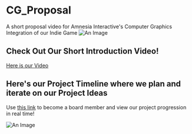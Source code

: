 # CG_Proposal
A short proposal video for Amnesia Interactive's Computer Graphics Integration of our Indie Game
![An Image](https://i.imgur.com/eY76u4u.png)

## Check Out Our Short Introduction Video!
[Here is our Video](https://youtu.be/AxOf0Ezet1s)

## Here's our Project Timeline where we plan and iterate on our Project Ideas
Use [this link](https://trello.com/invite/b/jLSWR7Wt/0f821c8d20d2555b14e00ef441a60663/beat) to become a board member and view our project progression in real time!

![An Image](https://i.imgur.com/OJkUjPA.png)



